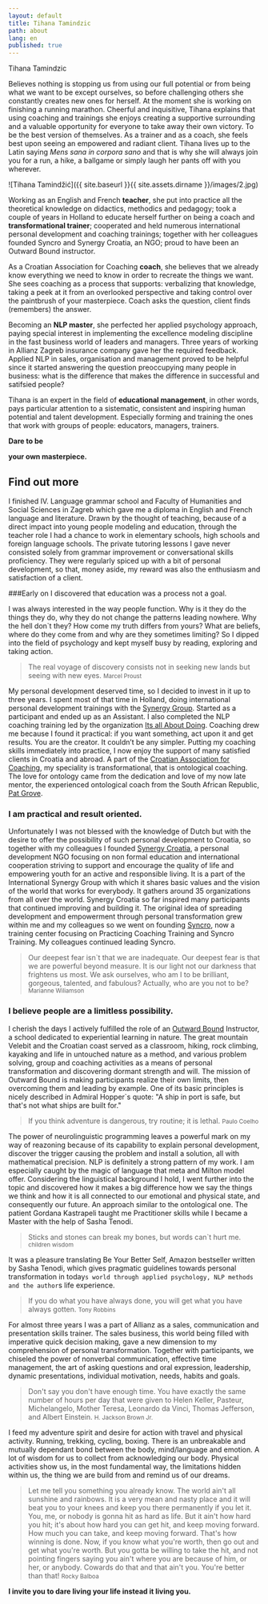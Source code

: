 ```yaml
---
layout: default
title: Tihana Tamindzic
path: about
lang: en
published: true
---
```


Tihana Tamindzic

Believes nothing is stopping us from using our full potential or from being what we want to be except ourselves, so before challenging others she constantly creates new ones for herself. At the moment she is working on finishing a running marathon. Cheerful and inquisitive, Tihana explains that using coaching and trainings she enjoys creating a supportive surrounding and a valuable opportunity for everyone to take away their own victory. To be the best version of themselves. As a trainer and as a coach, she feels best upon seeing an empowered and radiant client. Tihana lives up to the Latin saying _Mens sana in corpora sano_ and that is why she will always join you for a run, a hike, a ballgame or simply laugh her pants off with you wherever.

![Tihana Tamindžić]({{ site.baseurl }}{{ site.assets.dirname }}/images/2.jpg)

Working as an English and French **teacher**, she put into practice all the theoretical knowledge on didactics, methodics and pedagogy; took a couple of years in Holland to educate herself further on being a coach and **transformational trainer**; cooperated and held numerous international personal development and coaching trainings;  together with her colleagues founded Syncro and Synergy Croatia, an NGO; proud to have been an Outward Bound instructor.

As a Croatian Association for Coaching **coach**, she believes that we already know everything we need to know in order to recreate the things we want. She sees coaching as a process that supports:  verbalizing that knowledge, taking a peek at it from an overlooked  perspective and taking control over the paintbrush of your masterpiece. Coach asks the question, client finds (remembers) the answer.

Becoming an **NLP master**, she perfected her applied psychology approach, paying special interest in implementing the excellence modeling discipline in the fast business world of leaders and managers. Three years of working in Allianz Zagreb insurance company gave her the required feedback. Applied NLP in sales, organisation and management proved to be helpful since it started answering the question preoccupying many people in business: what is the difference that makes the difference in successful and satifsied people?

Tihana is an expert in the field of **educational management**, in other words, pays particular attention to a sistematic, consistent and inspiring human potential and talent development. Especially forming and training the ones that work with groups of people: educators, managers, trainers.


**Dare to be**

**your own masterpiece.**

## Find out more

I finished IV. Language grammar school and Faculty of Humanities and Social Sciences in Zagreb which gave me a diploma in English and French language and literature. Drawn by the thought of teaching,  because of a direct impact into young people modeling and education, through the teacher role I had a chance to work in elementary schools, high schools and foreign language schools. The private tutoring lessons I gave never consisted solely from grammar improvement or conversational skills proficiency. They were regularly spiced up with a bit of personal development, so that, money aside, my reward was also the enthusiasm and satisfaction of a client.

 ###Early on I discovered that education was a process not a goal.
 
I was always interested in the way people function. Why is it they do the things they do, why they do not change the patterns leading nowhere. Why the hell don`t they? How come my truth differs from yours? What are beliefs, where do they come from and why are they sometimes limiting? So I dipped into the field of psychology and kept myself busy by reading, exploring and taking action.

> The real voyage of discovery consists not in seeking new lands but seeing with new eyes. <small>Marcel Proust</small>

My personal development deserved time, so I decided to invest in it up to three years. I spent most of that time in Holland, doing international personal development trainings with the [Synergy Group](http://www.s-gr.com). Started as a participant and ended up as an Assistant. I also completed the NLP coaching training led by the organization [Its all About Doing](http://www.itsallaboutdoing.nl). Coaching drew me because I found it practical: if you want something, act upon it and get results. You are the creator. It couldn’t be any simpler. Putting my coaching skills immediately into practice, I now enjoy the support of many satisfied clients in Croatia and abroad. A part of the  [Croatian Association for Coaching](http://www.hr-coaching.hr), my speciality is transformational, that is ontological coaching. The love for ontology came from the dedication and love of my now late mentor, the experienced ontological coach from the South African Republic, [Pat Grove](www.trans4tech.wordpress.com/).

### I am practical and result oriented.

Unfortunately I was not blessed with the knowledge of Dutch but with the desire to offer the possibility of such personal development to Croatia, so together with my colleagues I founded [Synergy Croatia](http://www.synergy-croatia.com), a personal development NGO focusing on non formal education and international cooperation striving to support and encourage the quality of life and empowering youth for an active and responsible living. It is a part of the International Synergy Group with which it shares basic values and the vision of the world that works for everybody. It gathers around 35 organizations from all over the world. Synergy Croatia so far inspired many participants that continued improving and building it. The original idea of spreading development and empowerment through personal transformation grew within me and my colleagues so we went on founding [Syncro](http://www.syncro.hr), now a training center focusing on Practicing Coaching Training and Syncro Training. My colleagues continued leading Syncro.


> Our deepest fear isn`t that we are inadequate.
Our deepest fear is that we are powerful beyond measure.
It is our light not our darkness that frightens us most. 
We ask ourselves, who am I to be brilliant, gorgeous, talented, and fabulous? Actually, who are you not to be? <small>Marianne Wiliamson</small>

### I believe people are a limitless possibility.

I cherish the days I actively fulfilled the role of an [Outward Bound](http://www.outwardbound.hr) Instructor, a school dedicated to experiential learning in nature. The great mountain Velebit and the Croatian coast served as a classroom, hiking, rock climbing, kayaking and life in untouched nature as a method, and various problem solving, group and coaching activities as a means of personal transformation and discovering dormant strength and will. The mission of Outward Bound is making participants realize their own limits, then overcoming them and leading by example. One of its basic principles is nicely described in Admiral Hopper`s quote: "A ship in port is safe, but that's not what ships are built for."

> If you think adventure is dangerous, try routine; it is lethal. <small>Paulo Coelho</small>

The power of neurolinguistic programming leaves a powerful mark on my way of reazoning because of its capability to explain personal development, discover the trigger causing the problem and install a solution, all with mathematical precision. NLP is definitely a strong pattern of my work. I am especially caught by the magic of language that meta and Milton model offer. Considering the linguistical background I hold, I went further into the topic and discovered how it makes a big difference how we say the things we think and how it is all connected to our emotional and physical state, and consequently our future. An approach similar to the ontological one. The patient Gordana Kastrapeli taught me Practitioner skills while I became a Master with the help of Sasha Tenodi.

> Sticks and stones can break my bones, but words can`t hurt me. <small>children wisdom</small>

It was a pleasure translating Be Your Better Self, Amazon bestseller written by Sasha Tenodi, which gives pragmatic guidelines towards personal transformation in today`s world through applied psychology, NLP methods and the author`s life experience.

> If you do what you have always done, you will get what you have always gotten. <small>Tony Robbins</small>

For almost three years I was a part of Allianz as a sales, communication and presentation skills trainer. The sales business, this world being filled with imperative quick decision making, gave a new dimension to my comprehension of personal transformation. Together with participants, we chiseled the power of nonverbal communication, effective time management, the art of asking questions and oral expression, leadership, dynamic presentations, individual motivation, needs, habits and goals.

> Don't say you don't have enough time. You have exactly the same number of hours per day that were given to Helen Keller, Pasteur, Michelangelo, Mother Teresa, Leonardo da Vinci, Thomas Jefferson, and Albert Einstein. <small>H. Jackson Brown Jr.</small>

I feed my adventure spirit and desire for action with travel and physical activity. Running, trekking, cycling, boxing. There is an unbreakable and mutually dependant bond between the body, mind/language and emotion. A lot of wisdom for us to collect from acknowledging our body. Physical activities show us, in the most fundamental way, the limitations hidden within us, the thing we are build from and remind us of our dreams.

>Let me tell you something you already know. The world ain't all sunshine and rainbows. It is a very mean and nasty place and it will beat you to your knees and keep you there permanently if you let it. You, me, or nobody is gonna hit as hard as life. But it ain't how hard you hit; it's about how hard you can get hit, and keep moving forward. How much you can take, and keep moving forward. That's how winning is done. Now, if you know what you're worth, then go out and get what you're worth. But you gotta be willing to take the hit, and not pointing fingers saying you ain't where you are because of him, or her, or anybody. Cowards do that and that ain't you. You're better than that! <small>Rocky Balboa</small>

**I invite you to dare living your life instead it living you.**